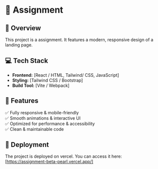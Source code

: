 # 🚀  Assignment  

## 📌 Overview  
This project is a assignment. It features a modern, responsive design of a landing page.  

## 💻 Tech Stack  
- **Frontend:** [React / HTML, Tailwind/ CSS, JavaScript]  
- **Styling:** [Tailwind CSS / Bootstrap]  
- **Build Tool:** [Vite / Webpack]  

## 🔹 Features  
✅ Fully responsive & mobile-friendly  
✅ Smooth animations & interactive UI  
✅ Optimized for performance & accessibility  
✅ Clean & maintainable code  

## 📌 Deployment
The project is deployed on vercel. You can access it here: [https://assignment-beta-pearl.vercel.app/]
